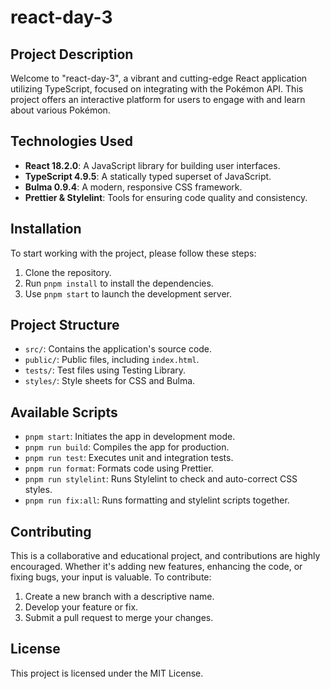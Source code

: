 # react-day-3

## Project Description
Welcome to "react-day-3", a vibrant and cutting-edge React application utilizing TypeScript, focused on integrating with the Pokémon API. This project offers an interactive platform for users to engage with and learn about various Pokémon.

## Technologies Used
- **React 18.2.0**: A JavaScript library for building user interfaces.
- **TypeScript 4.9.5**: A statically typed superset of JavaScript.
- **Bulma 0.9.4**: A modern, responsive CSS framework.
- **Prettier & Stylelint**: Tools for ensuring code quality and consistency.

## Installation
To start working with the project, please follow these steps:
1. Clone the repository.
2. Run `pnpm install` to install the dependencies.
3. Use `pnpm start` to launch the development server.

## Project Structure
- `src/`: Contains the application's source code.
- `public/`: Public files, including `index.html`.
- `tests/`: Test files using Testing Library.
- `styles/`: Style sheets for CSS and Bulma.

## Available Scripts
- `pnpm start`: Initiates the app in development mode.
- `pnpm run build`: Compiles the app for production.
- `pnpm run test`: Executes unit and integration tests.
- `pnpm run format`: Formats code using Prettier.
- `pnpm run stylelint`: Runs Stylelint to check and auto-correct CSS styles.
- `pnpm run fix:all`: Runs formatting and stylelint scripts together.

## Contributing
This is a collaborative and educational project, and contributions are highly encouraged. Whether it's adding new features, enhancing the code, or fixing bugs, your input is valuable. To contribute:
1. Create a new branch with a descriptive name.
2. Develop your feature or fix.
3. Submit a pull request to merge your changes.

## License
This project is licensed under the MIT License.
